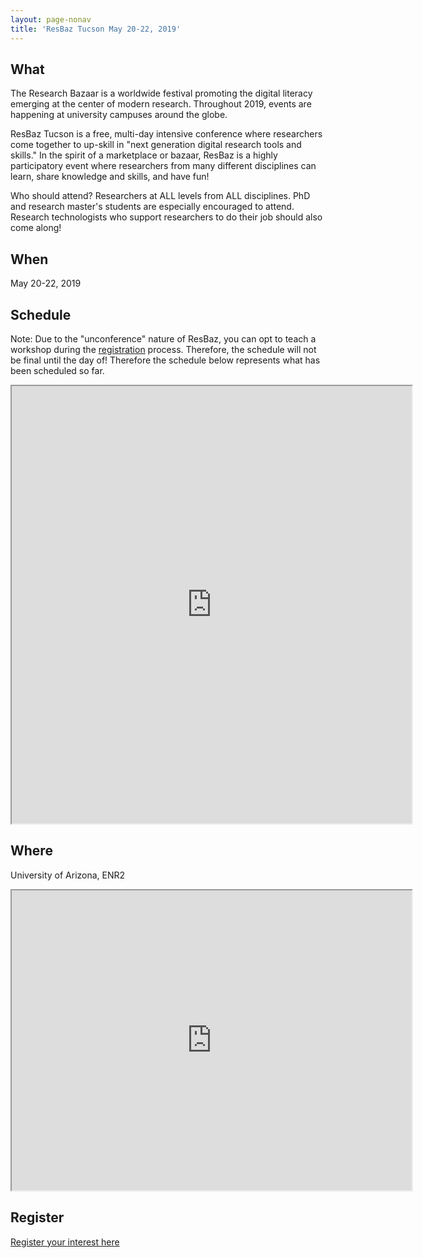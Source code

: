 ```yaml
---
layout: page-nonav
title: 'ResBaz Tucson May 20-22, 2019'
---
```

## What

The Research Bazaar is a worldwide festival promoting the digital literacy emerging at the center of modern research. Throughout 2019, events are happening at university campuses around the globe.

ResBaz Tucson is a free, multi-day intensive conference where researchers come together to up-skill in "next generation digital research tools and skills." In the spirit of a marketplace or bazaar, ResBaz is a highly participatory event where researchers from many different disciplines can learn, share knowledge and skills, and have fun!

Who should attend? Researchers at ALL levels from ALL disciplines. PhD and research master's students are especially encouraged to attend. Research technologists who support researchers to do their job should also come along!

## When

May 20-22, 2019

## Schedule
Note: Due to the "unconference" nature of ResBaz, you can opt to teach a workshop during the [registration](#register) process. Therefore, the schedule will not be final until the day of! Therefore the schedule below represents what has been scheduled so far.

<iframe src="https://docs.google.com/spreadsheets/d/e/2PACX-1vQRLntVzvkNo00slxH-uBQdJAM-o6TMyhRoEslQC_bDJ9HJQHkGc68kklWIQ8mKjN4VncY0h_nBORWT/pubhtml?widget=true&amp;headers=false" width="640" height="700"></iframe>

## Where

University of Arizona, ENR2

<iframe src="https://www.google.com/maps/d/u/1/embed?mid=1SnwXCdH4AhlSfWAEbr1SA1Po_cP7GIbj" width="640" height="480"></iframe>


## Register

<a href="https://forms.gle/bdg4t8Bzg9FTJPYn7" class="button" target="_blank">Register your interest here</a>

